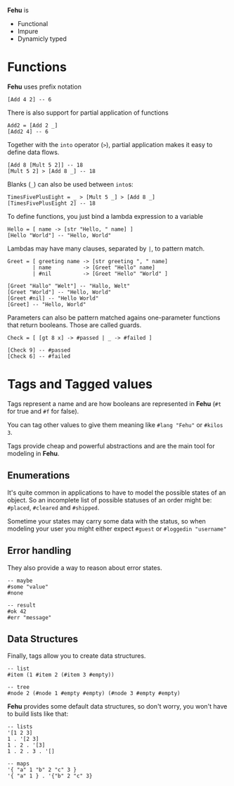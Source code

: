 __Fehu__ is
- Functional
- Impure
- Dynamicly typed

# Functions
__Fehu__ uses prefix notation
```
[Add 4 2] -- 6
```

There is also support for partial application of functions
```
Add2 = [Add 2 _]
[Add2 4] -- 6
```

Together with the `into` operator (`>`), partial application
makes it easy to define data flows.
```
[Add 8 [Mult 5 2]] -- 18
[Mult 5 2] > [Add 8 _] -- 18
```

Blanks (`_`) can also be used between `into`s:
```
TimesFivePlusEight = _ > [Mult 5 _] > [Add 8 _]
[TimesFivePlusEight 2] -- 18
```

To define functions, you just bind a lambda expression to a
variable
```
Hello = [ name -> [str "Hello, " name] ]
[Hello "World"] -- "Hello, World"
```

Lambdas may have many clauses, separated by `|`, to pattern match.
```
Greet = [ greeting name -> [str greeting ", " name]
        | name          -> [Greet "Hello" name]
        | #nil          -> [Greet "Hello" "World" ]

[Greet "Hallo" "Welt"] -- "Hallo, Welt"
[Greet "World"] -- "Hello, World"
[Greet #nil] -- "Hello World"
[Greet] -- "Hello, World"
```

Parameters can also be pattern matched agains one-parameter functions
that return booleans. Those are called guards.
```
Check = [ [gt 8 x] -> #passed | _ -> #failed ]

[Check 9] -- #passed
[Check 6] -- #failed
```

# Tags and Tagged values
Tags represent a name and are how booleans are represented in
__Fehu__ (`#t` for true and `#f` for false).

You can tag other values to give them meaning like
`#lang "Fehu"` or `#kilos 3`.

Tags provide cheap and powerful abstractions and are the main
tool for modeling in __Fehu__.

## Enumerations
It's quite common in applications to have to model the
possible states of an object. So an incomplete list of
possible statuses of an order might be: `#placed`, 
`#cleared` and `#shipped`.

Sometime your states may carry some data with the status, 
so when modeling your user you might either expect `#guest`
or `#loggedin "username"`

## Error handling
They also provide a way to reason about error states.
```
-- maybe
#some "value"
#none

-- result
#ok 42
#err "message"
```

## Data Structures
Finally, tags allow you to create data structures.

```
-- list
#item (1 #item 2 (#item 3 #empty))

-- tree
#node 2 (#node 1 #empty #empty) (#node 3 #empty #empty) 
```

__Fehu__ provides some default data structures, so don't
worry, you won't have to build lists like that:
```
-- lists
'[1 2 3]
1 . '[2 3]
1 . 2 . '[3]
1 . 2 . 3 . '[]

-- maps
'{ "a" 1 "b" 2 "c" 3 }
'{ "a" 1 } . '{"b" 2 "c" 3}
```
